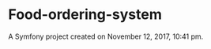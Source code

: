 Food-ordering-system
====================

A Symfony project created on November 12, 2017, 10:41 pm.
